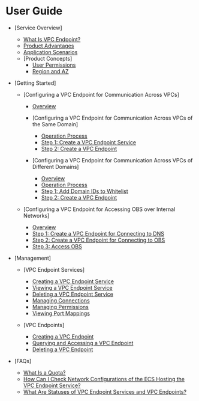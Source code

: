 # User Guide

-   [Service Overview]
    -   [What Is VPC Endpoint?](what-is-vpc-endpoint.md)
    -   [Product Advantages](product-advantages.md)
    -   [Application Scenarios](application-scenarios.md)
    -   [Product Concepts]
        -   [User Permissions](user-permissions.md)
        -   [Region and AZ](region-and-az.md)


-   [Getting Started]
    -   [Configuring a VPC Endpoint for Communication Across VPCs]
        -   [Overview](overview.md)
        -   [Configuring a VPC Endpoint for Communication Across VPCs of the Same Domain]
            -   [Operation Process](operation-process.md)
            -   [Step 1: Create a VPC Endpoint Service](step-1-create-a-vpc-endpoint-service.md)
            -   [Step 2: Create a VPC Endpoint](step-2-create-a-vpc-endpoint.md)

        -   [Configuring a VPC Endpoint for Communication Across VPCs of Different Domains]
            -   [Overview](overview-0.md)
            -   [Operation Process](operation-process-1.md)
            -   [Step 1: Add Domain IDs to Whitelist](step-1-add-domain-ids-to-whitelist.md)
            -   [Step 2: Create a VPC Endpoint](step-2-create-a-vpc-endpoint-2.md)


    -   [Configuring a VPC Endpoint for Accessing OBS over Internal Networks]
        -   [Overview](overview-3.md)
        -   [Step 1: Create a VPC Endpoint for Connecting to DNS](step-1-create-a-vpc-endpoint-for-connecting-to-dns.md)
        -   [Step 2: Create a VPC Endpoint for Connecting to OBS](step-2-create-a-vpc-endpoint-for-connecting-to-obs.md)
        -   [Step 3: Access OBS](step-3-access-obs.md)


-   [Management]
    -   [VPC Endpoint Services]
        -   [Creating a VPC Endpoint Service](creating-a-vpc-endpoint-service.md)
        -   [Viewing a VPC Endpoint Service](viewing-a-vpc-endpoint-service.md)
        -   [Deleting a VPC Endpoint Service](deleting-a-vpc-endpoint-service.md)
        -   [Managing Connections](managing-connections.md)
        -   [Managing Permissions](managing-permissions.md)
        -   [Viewing Port Mappings](viewing-port-mappings.md)

    -   [VPC Endpoints]
        -   [Creating a VPC Endpoint](creating-a-vpc-endpoint.md)
        -   [Querying and Accessing a VPC Endpoint](querying-and-accessing-a-vpc-endpoint.md)
        -   [Deleting a VPC Endpoint](deleting-a-vpc-endpoint.md)


-   [FAQs]
    -   [What Is a Quota?](what-is-a-quota.md)
    -   [How Can I Check Network Configurations of the ECS Hosting the VPC Endpoint Service?](how-can-i-check-network-configurations-of-the-ecs-hosting-the-vpc-endpoint-service.md)
    -   [What Are Statuses of VPC Endpoint Services and VPC Endpoints?](what-are-statuses-of-vpc-endpoint-services-and-vpc-endpoints.md)

